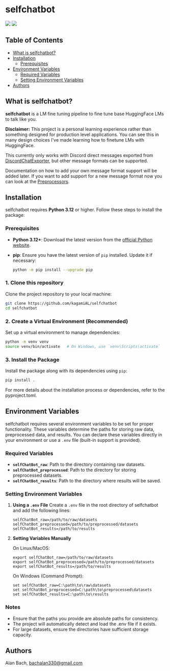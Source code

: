 <h1>
selfchatbot
</h1>

<p>
  <a href="https://pytorch.org/"><img src="https://img.shields.io/badge/PyTorch-EE4C2C?style=for-the-badge&logo=pytorch&logoColor=white"/></a>
  <a href="https://huggingface.co/"><img src="https://img.shields.io/badge/%F0%9F%A4%97-Models-yellow"/></a>
</p>

<h2>Table of Contents</h2>

- [What is selfchatbot?](#what-is-selfchatbot)
- [Installation](#installation)
  - [Prerequisites](#prerequisites)
- [Environment Variables](#environment-variables)
  - [Required Variables](#required-variables)
  - [Setting Environment Variables](#setting-environment-variables)
- [Authors](#authors)


## What is selfchatbot?
**selfchatbot** is a LM fine tuning pipeline to fine tune
base HuggingFace LMs to talk like you.

**Disclaimer:** This project is a personal learning experience rather than
something designed for production level applications. You can see this in
many design choices I've made learning how to finetune LMs with HuggingFace.

This currently only works with Discord direct messages exported from
[DiscordChatExporter](https://github.com/Tyrrrz/DiscordChatExporter), but
other message formats can be supported.

Documentation on how to add your own message format support will be added
later. If you want to add support for a new message format now you can
look at the [Preprocessors](https://github.com/kagamiAL/selfchatbot/tree/main/src/Classes/Preprocessors).

## Installation

selfchatbot requires **Python 3.12** or higher. Follow these steps to install the package:

### Prerequisites

- **Python 3.12+**: Download the latest version from the [official Python website](https://www.python.org/downloads/).
- **pip**: Ensure you have the latest version of `pip` installed. Update it if necessary:

    ```bash
    python -m pip install --upgrade pip
    ```

<h3>1. Clone this repository</h3>

Clone the project repository to your local machine:
```bash
git clone https://github.com/kagamiAL/selfchatbot
cd selfchatbot
```

<h3>2. Create a Virtual Environment (Recommended)</h3>

Set up a virtual environment to manage dependencies:
```bash
python -m venv venv
source venv/bin/activate   # On Windows, use `venv\Scripts\activate`
```

<h3>3. Install the Package</h3>

Install the package along with its dependencies using `pip`:
```bash
pip install .
```

For more details about the installation process or dependencies, refer to the pyproject.toml.

## Environment Variables

selfchatbot requires several environment variables to be set for proper functionality. These variables determine the paths for storing raw data, preprocessed data, and results. You can declare these variables directly in your environment or use a `.env` file (built-in support is provided).

### Required Variables

- **`selfChatBot_raw`**: Path to the directory containing raw datasets.
- **`selfChatBot_preprocessed`**: Path to the directory for storing preprocessed datasets.
- **`selfChatBot_results`**: Path to the directory where results will be saved.

### Setting Environment Variables

1. **Using a `.env` File**
   Create a `.env` file in the root directory of selfchatbot and add the following lines:

    ```dotenv
    selfChatBot_raw=/path/to/raw/datasets
    selfChatBot_preprocessed=/path/to/preprocessed/datasets
    selfChatBot_results=/path/to/results
    ```

2. **Setting Variables Manually**

    On Linux/MacOS:
    ```dotenv
    export selfChatBot_raw=/path/to/raw/datasets
    export selfChatBot_preprocessed=/path/to/preprocessed/datasets
    export selfChatBot_results=/path/to/results
    ```

    On Windows (Command Prompt):
    ```dotenv
    set selfChatBot_raw=C:\path\to\raw\datasets
    set selfChatBot_preprocessed=C:\path\to\preprocessed\datasets
    set selfChatBot_results=C:\path\to\results
    ```

<h3>Notes</h3>

- Ensure that the paths you provide are absolute paths for consistency.
- The project will automatically detect and load the .env file if it exists.
- For large datasets, ensure the directories have sufficient storage capacity.

## Authors
Alan Bach, bachalan330@gmail.com
